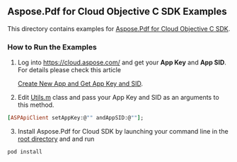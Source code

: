 ## Aspose.Pdf for Cloud Objective C SDK Examples
This directory contains examples for [Aspose.Pdf for Cloud Objective C SDK](https://github.com/aspose-pdf/Aspose.Pdf-for-Cloud/tree/master/SDKs/Aspose.Pdf-Cloud-SDK-for-PHP).

### How to Run the Examples
1. Log into https://cloud.aspose.com/ and get your **App Key** and **App SID**. For details please check this article

   [Create New App and Get App Key and SID](https://docs.asposeptyltd.com/display/totalcloud/Create+New+App+and+Get+App+Key+and+SID).

2. Edit [Utils.m](https://github.com/aspose-pdf/Aspose.Pdf-for-Cloud/blob/master/Examples/Objective%20C/Aspose.Pdf/Aspose.Pdf/Utils.m) class and pass your App Key and SID as an arguments to this method.
```ruby
[ASPApiClient setAppKey:@"" andAppSID:@""];
```
3. Install Aspose.Pdf for Cloud SDK by launching your command line in the [root directory](https://github.com/aspose-pdf/Aspose.Pdf-for-Cloud/tree/master/Examples/Objective%20C/Aspose.Pdf) and and run 
```ruby
pod install
```
